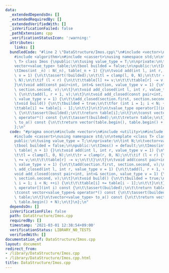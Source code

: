 ```yaml
---
data:
  _extendedDependsOn: []
  _extendedRequiredBy: []
  _extendedVerifiedWith: []
  _isVerificationFailed: false
  _pathExtension: cpp
  _verificationStatusIcon: ':warning:'
  attributes:
    links: []
  bundledCode: "#line 2 \"DataStructure/Imos.cpp\"\n#include <vector>\n#include <utility>\n\
    #include <algorithm>\n#include <cassert>\nusing namespace std;\n\ntemplate <class\
    \ T> class Imos {\npublic:\n\tusing value_type = T;\n\nprivate:\n\tint N;\n\t\
    vector<value_type> table;\n\tbool builded = false;\n\npublic:\n\tImos() = default;\n\
    \tImos(int _n) : N(_n), table(_n + 1) {}\n\tvoid add(int l, int r, value_type\
    \ v = 1) {\n\t\tassert(!builded);\n\t\tl = clamp(l, 0, N);\n\t\tr = clamp(r, 0,\
    \ N);\n\t\tif (l < r) {\n\t\t\ttable[l] += v;\n\t\t\ttable[r] -= v;\n\t\t}\n\t\
    }\n\tvoid add(const pair<int, int>& section, value_type v = 1) {\n\t\tadd(section.first,\
    \ section.second, v);\n\t}\n\tvoid add_closed(int l, int r, value_type v = 1)\
    \ {\n\t\tadd(l, r + 1, v);\n\t}\n\tvoid add_closed(const pair<int, int>& section,\
    \ value_type v = 1) {\n\t\tadd_closed(section.first, section.second, v);\n\t}\n\
    \tvoid build() {\n\t\tbuilded = true;\n\t\tfor (int i = 1; i < N; ++i) {\n\t\t\
    \ttable[i] += table[i - 1];\n\t\t}\n\t}\n\tvalue_type operator[](int i) const\
    \ {\n\t\tassert(builded);\n\t\treturn table[i];\n\t}\n\tconst vector<value_type>&\
    \ operator*() const {\n\t\tassert(builded);\n\t\treturn table;\n\t}\n\tvector<value_type>\
    \ to_a() const {\n\t\treturn vector(table.begin(), table.begin() + N);\n\t}\n\
    };\n"
  code: "#pragma once\n#include <vector>\n#include <utility>\n#include <algorithm>\n\
    #include <cassert>\nusing namespace std;\n\ntemplate <class T> class Imos {\n\
    public:\n\tusing value_type = T;\n\nprivate:\n\tint N;\n\tvector<value_type> table;\n\
    \tbool builded = false;\n\npublic:\n\tImos() = default;\n\tImos(int _n) : N(_n),\
    \ table(_n + 1) {}\n\tvoid add(int l, int r, value_type v = 1) {\n\t\tassert(!builded);\n\
    \t\tl = clamp(l, 0, N);\n\t\tr = clamp(r, 0, N);\n\t\tif (l < r) {\n\t\t\ttable[l]\
    \ += v;\n\t\t\ttable[r] -= v;\n\t\t}\n\t}\n\tvoid add(const pair<int, int>& section,\
    \ value_type v = 1) {\n\t\tadd(section.first, section.second, v);\n\t}\n\tvoid\
    \ add_closed(int l, int r, value_type v = 1) {\n\t\tadd(l, r + 1, v);\n\t}\n\t\
    void add_closed(const pair<int, int>& section, value_type v = 1) {\n\t\tadd_closed(section.first,\
    \ section.second, v);\n\t}\n\tvoid build() {\n\t\tbuilded = true;\n\t\tfor (int\
    \ i = 1; i < N; ++i) {\n\t\t\ttable[i] += table[i - 1];\n\t\t}\n\t}\n\tvalue_type\
    \ operator[](int i) const {\n\t\tassert(builded);\n\t\treturn table[i];\n\t}\n\
    \tconst vector<value_type>& operator*() const {\n\t\tassert(builded);\n\t\treturn\
    \ table;\n\t}\n\tvector<value_type> to_a() const {\n\t\treturn vector(table.begin(),\
    \ table.begin() + N);\n\t}\n};\n"
  dependsOn: []
  isVerificationFile: false
  path: DataStructure/Imos.cpp
  requiredBy: []
  timestamp: '2021-03-01 12:38:54+09:00'
  verificationStatus: LIBRARY_NO_TESTS
  verifiedWith: []
documentation_of: DataStructure/Imos.cpp
layout: document
redirect_from:
- /library/DataStructure/Imos.cpp
- /library/DataStructure/Imos.cpp.html
title: DataStructure/Imos.cpp
---
```

